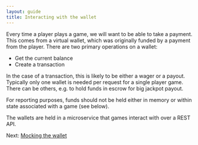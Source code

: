 ```yaml
---
layout: guide
title: Interacting with the wallet
---
```

Every time a player plays a game, we will want to be able to take a payment. This comes from a virtual wallet, which was originally funded by a payment from the player. There are two primary operations on a wallet:

* Get the current balance
* Create a transaction

In the case of a transaction, this is likely to be either a wager or a payout. Typically only one wallet is needed per request for a single player game. There can be others, e.g. to hold funds in escrow for big jackpot payout.

For reporting purposes, funds should not be held either in memory or within state associated with a game (see below).

The wallets are held in a microservice that games interact with over a REST API.

Next: [Mocking the wallet](mocking-the-wallet)
